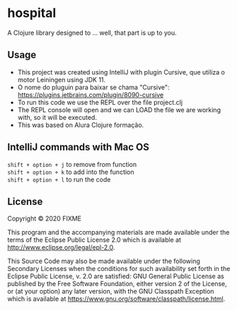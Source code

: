 # hospital

A Clojure library designed to ... well, that part is up to you.

## Usage

* This project was created using IntelliJ with plugin Cursive, que utiliza o motor Leiningen using JDK 11.
* O nome do pluguin para baixar se chama "Cursive": https://plugins.jetbrains.com/plugin/8090-cursive
* To run this code we use the REPL over the file project.clj
* The REPL console will open and we can LOAD the file we are working with, so it will be executed.
* This was based on Alura Clojure formação.

## IntelliJ commands with Mac OS
`shift + option + j` to remove from function  
`shift + option + k` to add into the function  
`shift + option + l` to run the code   

## License

Copyright © 2020 FIXME

This program and the accompanying materials are made available under the
terms of the Eclipse Public License 2.0 which is available at
http://www.eclipse.org/legal/epl-2.0.

This Source Code may also be made available under the following Secondary
Licenses when the conditions for such availability set forth in the Eclipse
Public License, v. 2.0 are satisfied: GNU General Public License as published by
the Free Software Foundation, either version 2 of the License, or (at your
option) any later version, with the GNU Classpath Exception which is available
at https://www.gnu.org/software/classpath/license.html.
